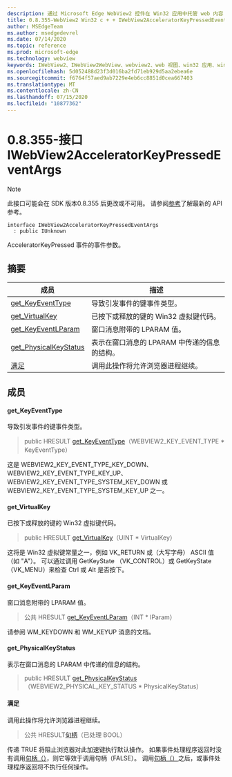 ```yaml
---
description: 通过 Microsoft Edge WebView2 控件在 Win32 应用中托管 web 内容
title: 0.8.355-WebView2 Win32 c + + IWebView2AcceleratorKeyPressedEventArgs
author: MSEdgeTeam
ms.author: msedgedevrel
ms.date: 07/14/2020
ms.topic: reference
ms.prod: microsoft-edge
ms.technology: webview
keywords: IWebView2、IWebView2WebView、webview2、web 视图、win32 应用、win32、edge
ms.openlocfilehash: 5d052488d23f3d016ba2fd71eb929d5aa2ebea6e
ms.sourcegitcommit: f6764f57aed9ab7229e4eb6cc8851d0cea667403
ms.translationtype: MT
ms.contentlocale: zh-CN
ms.lasthandoff: 07/15/2020
ms.locfileid: "10877362"
---
```

# 0.8.355-接口 IWebView2AcceleratorKeyPressedEventArgs 

> [!NOTE]
> 此接口可能会在 SDK 版本0.8.355 后更改或不可用。 请参阅[参考](../../../webview2-api-reference.md)了解最新的 API 参考。

```
interface IWebView2AcceleratorKeyPressedEventArgs
  : public IUnknown
```

AcceleratorKeyPressed 事件的事件参数。

## 摘要

 成员                        | 描述
--------------------------------|---------------------------------------------
[get_KeyEventType](#get_keyeventtype) | 导致引发事件的键事件类型。
[get_VirtualKey](#get_virtualkey) | 已按下或释放的键的 Win32 虚拟键代码。
[get_KeyEventLParam](#get_keyeventlparam) | 窗口消息附带的 LPARAM 值。
[get_PhysicalKeyStatus](#get_physicalkeystatus) | 表示在窗口消息的 LPARAM 中传递的信息的结构。
[满足](#handle) | 调用此操作将允许浏览器进程继续。

## 成员

#### get_KeyEventType 

导致引发事件的键事件类型。

> public HRESULT [get_KeyEventType](#get_keyeventtype)（WEBVIEW2_KEY_EVENT_TYPE * KeyEventType）

这是 WEBVIEW2_KEY_EVENT_TYPE_KEY_DOWN、WEBVIEW2_KEY_EVENT_TYPE_KEY_UP、WEBVIEW2_KEY_EVENT_TYPE_SYSTEM_KEY_DOWN 或 WEBVIEW2_KEY_EVENT_TYPE_SYSTEM_KEY_UP 之一。

#### get_VirtualKey 

已按下或释放的键的 Win32 虚拟键代码。

> public HRESULT [get_VirtualKey](#get_virtualkey)（UINT * VirtualKey）

这将是 Win32 虚拟键常量之一，例如 VK_RETURN 或（大写字母） ASCII 值（如 "A"）。 可以通过调用 GetKeyState （VK_CONTROL）或 GetKeyState （VK_MENU）来检查 Ctrl 或 Alt 是否按下。

#### get_KeyEventLParam 

窗口消息附带的 LPARAM 值。

> 公共 HRESULT [get_KeyEventLParam](#get_keyeventlparam)（INT * lParam）

请参阅 WM_KEYDOWN 和 WM_KEYUP 消息的文档。

#### get_PhysicalKeyStatus 

表示在窗口消息的 LPARAM 中传递的信息的结构。

> public HRESULT [get_PhysicalKeyStatus](#get_physicalkeystatus)（WEBVIEW2_PHYSICAL_KEY_STATUS * PhysicalKeyStatus）

#### 满足 

调用此操作将允许浏览器进程继续。

> 公共 HRESULT[句柄](#handle)（已处理 BOOL）

传递 TRUE 将阻止浏览器对此加速键执行默认操作。 如果事件处理程序返回时没有调用[句柄（）](#handle)，则它等效于调用句柄（FALSE）。 调用[句柄（）](#handle)之后，或事件处理程序返回将不执行任何操作。

